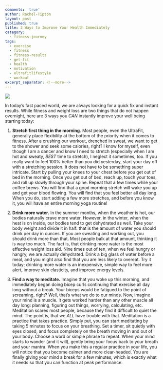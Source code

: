 ```yaml
---
comments: 'true'
author: Rachel-Tipton
layout: post
published: true
title: 3 Ways to Improve Your Health Immediately
category:
  - fitness-journey
tags:
  - exercise
  - fitness
  - fitness-results
  - get-fit
  - health
  - motivation
  - ultrafitlifestyle
  - workout
excerpt_separator: <!--more-->
---
```


<div class="featured">
<a href="{{page.url}}">
<img src="{{site.baseurl}}/images/glassofwater2.jpg"/>
</a>
</div>

In today’s fast paced world, we are always looking for a quick fix and instant results. While fitness and weight loss are two things that do not happen overnight, here are 3 ways you _CAN_ instantly improve your well being starting today:

<!--more-->

1)	 **Stretch first thing in the morning**. Most people, even the UltraFit, generally place flexibility at the bottom of the priority when it comes to fitness. After a crushing our workout, drenched in sweat, we want to get to the shower and seek some calories, right? I know for myself, even though I am a dancer and know I need to stretch (especially when I am hot and sweaty, _BEST_
 time to stretch), I neglect it sometimes, too. If you really want to feel 100% better than you did yesterday, start your day off with a stretching session. It does not have to be something super intricate. Start by pulling your knees to your chest before you get out of bed in the morning. Once you get out of bed, reach up, touch your toes, and roll up slowly through your spine. Repeat that a few times while your coffee brews. You will find that a good morning stretch will wake you up and get your blood flowing. You will find that you feel better all day long. When you do, start adding a few more stretches, and before you know it, you will have an entire morning yoga routine!

2)	 **Drink more water.** In the summer months, when the weather is hot, our bodies naturally crave more water. However, in the winter, when the heat is on inside, our bodies tend to get dehydrated as well. Take your body weight and divide it in half: that is the amount of water you should drink per day in ounces. If you are sweating and working out, you should drink more than that. Most people balk at that amount, thinking it is way too much. The fact is, that drinking more water is the most effective weight loss aid. Nine times out of ten, when we feel hungry or hangry, we are actually dehydrated. Drink a big glass of water before a meal, and you might also find that you are less likely to overeat. Try it today; drinking more water is an inexpensive, simple way to feel more alert, improve skin elasticity, and improve energy levels.


3)	 **Find a way to meditate.** Imagine that you woke up this morning, and immediately began doing bicep curls continuing that exercise all day long without a break. Your biceps would be fatigued to the point of screaming, right? Well, that’s what we do to our minds. Now, imagine your mind is a muscle. It gets worked harder than any other muscle all day long: planning, figuring out things, worrying, calculating, etc. Meditation scares most people, because they find it difficult to quiet the mind. The point is, that we _ALL_ have trouble with that. Meditation is a practice that takes practice. Simply put, you can start meditating by taking 5 minutes to focus on your breathing. Set a timer, sit quietly with eyes closed, and focus completely on the breath moving in and out of your body. Choose a word or simple phrase to repeat. When your mind starts to wander (and it will), gently bring your focus back to your breath and your mantra. When you make this a regular practice in your life, you will notice that you become calmer and more clear-headed. You are finally giving your mind a break for a few minutes, which is exactly what it needs so that you can function at peak performance.
